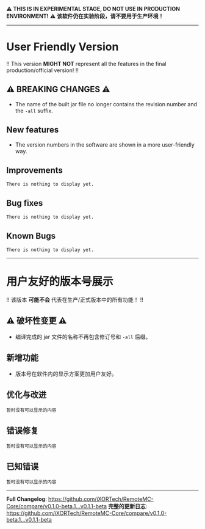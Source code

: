 <!--
Template for changes, <mandatory> [optional]
- <New feature/Improvements/Bug fix> - [(Pull Request Number) \[@GitHubUsername\]]
-->

**:warning: THIS IS IN EXPERIMENTAL STAGE, DO NOT USE IN PRODUCTION ENVIRONMENT!**
**:warning: 该软件仍在实验阶段，请不要用于生产环境！**

------

# User Friendly Version

:bangbang: This version **MIGHT NOT** represent all the features in the final production/official version! :bangbang:

## :warning: BREAKING CHANGES :warning:

- The name of the built jar file no longer contains the revision number and the `-all` suffix.

## New features

- The version numbers in the software are shown in a more user-friendly way.

## Improvements

`There is nothing to display yet.`

## Bug fixes

`There is nothing to display yet.`

## Known Bugs

`There is nothing to display yet.`

------

# 用户友好的版本号展示

:bangbang: 该版本 **可能不会** 代表在生产/正式版本中的所有功能！ :bangbang:

## :warning: 破坏性变更 :warning:

 - 编译完成的 jar 文件的名称不再包含修订号和 `-all` 后缀。

## 新增功能

 - 版本号在软件内的显示方案更加用户友好。

## 优化与改进

`暂时没有可以显示的内容`

## 错误修复

`暂时没有可以显示的内容`

## 已知错误

`暂时没有可以显示的内容`

------

**Full Changelog**: https://github.com/iXORTech/RemoteMC-Core/compare/v0.1.0-beta.1...v0.1.1-beta
**完整的更新日志**: https://github.com/iXORTech/RemoteMC-Core/compare/v0.1.0-beta.1...v0.1.1-beta
